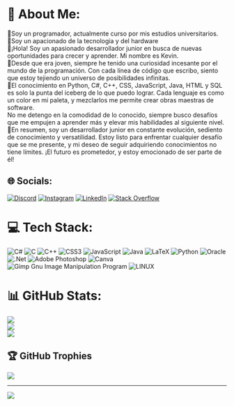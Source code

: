 # 💫 About Me:
👾Soy un programador, actualmente curso por mis estudios universitarios.<br>🤖Soy un apacionado de la tecnologia y del hardware<br>👾¡Hola! Soy un apasionado desarrollador junior en busca de nuevas oportunidades para crecer y aprender. Mi nombre es Kevin.<br>🤖Desde que era joven, siempre he tenido una curiosidad incesante por el mundo de la programación. Con cada línea de código que escribo, siento que estoy tejiendo un universo de posibilidades infinitas.<br>👾El conocimiento en Python, C#, C++, CSS, JavaScript, Java, HTML y SQL es solo la punta del iceberg de lo que puedo lograr. Cada lenguaje es como un color en mi paleta, y mezclarlos me permite crear obras maestras de software.<br>No me detengo en la comodidad de lo conocido, siempre busco desafíos que me empujen a aprender más y elevar mis habilidades al siguiente nivel.<br>💎En resumen, soy un desarrollador junior en constante evolución, sediento de conocimiento y versatilidad. Estoy listo para enfrentar cualquier desafío que se me presente, y mi deseo de seguir adquiriendo conocimientos no tiene límites. ¡El futuro es prometedor, y estoy emocionado de ser parte de él!


## 🌐 Socials:
[![Discord](https://img.shields.io/badge/Discord-%237289DA.svg?logo=discord&logoColor=white)](https://discord.gg/discord.gg/y3WDfG3MUF) [![Instagram](https://img.shields.io/badge/Instagram-%23E4405F.svg?logo=Instagram&logoColor=white)](https://instagram.com/instagram.com/arauzkj) [![LinkedIn](https://img.shields.io/badge/LinkedIn-%230077B5.svg?logo=linkedin&logoColor=white)](https://linkedin.com/in/linkedin.com/in/arauzkj) [![Stack Overflow](https://img.shields.io/badge/-Stackoverflow-FE7A16?logo=stack-overflow&logoColor=white)](https://stackoverflow.com/users/stackoverflow.com/users/19321823) 

# 💻 Tech Stack:
![C#](https://img.shields.io/badge/c%23-%23239120.svg?style=for-the-badge&logo=c-sharp&logoColor=white) ![C](https://img.shields.io/badge/c-%2300599C.svg?style=for-the-badge&logo=c&logoColor=white) ![C++](https://img.shields.io/badge/c++-%2300599C.svg?style=for-the-badge&logo=c%2B%2B&logoColor=white) ![CSS3](https://img.shields.io/badge/css3-%231572B6.svg?style=for-the-badge&logo=css3&logoColor=white) ![JavaScript](https://img.shields.io/badge/javascript-%23323330.svg?style=for-the-badge&logo=javascript&logoColor=%23F7DF1E) ![Java](https://img.shields.io/badge/java-%23ED8B00.svg?style=for-the-badge&logo=java&logoColor=white) ![LaTeX](https://img.shields.io/badge/latex-%23008080.svg?style=for-the-badge&logo=latex&logoColor=white) ![Python](https://img.shields.io/badge/python-3670A0?style=for-the-badge&logo=python&logoColor=ffdd54) ![Oracle](https://img.shields.io/badge/Oracle-F80000?style=for-the-badge&logo=oracle&logoColor=white) ![.Net](https://img.shields.io/badge/.NET-5C2D91?style=for-the-badge&logo=.net&logoColor=white) ![Adobe Photoshop](https://img.shields.io/badge/adobephotoshop-%2331A8FF.svg?style=for-the-badge&logo=adobephotoshop&logoColor=white) ![Canva](https://img.shields.io/badge/Canva-%2300C4CC.svg?style=for-the-badge&logo=Canva&logoColor=white) ![Gimp Gnu Image Manipulation Program](https://img.shields.io/badge/Gimp-657D8B?style=for-the-badge&logo=gimp&logoColor=FFFFFF) ![LINUX](https://img.shields.io/badge/Linux-FCC624?style=for-the-badge&logo=linux&logoColor=black)
# 📊 GitHub Stats:
![](https://github-readme-stats.vercel.app/api?username=kjarj54&theme=blue-green&hide_border=false&include_all_commits=true&count_private=true)<br/>
![](https://github-readme-streak-stats.herokuapp.com/?user=kjarj54&theme=blue-green&hide_border=false)<br/>
![](https://github-readme-stats.vercel.app/api/top-langs/?username=kjarj54&theme=blue-green&hide_border=false&include_all_commits=true&count_private=true&layout=compact)

## 🏆 GitHub Trophies
![](https://github-profile-trophy.vercel.app/?username=kjarj54&theme=gitdimmed&no-frame=false&no-bg=true&margin-w=4)


---
[![](https://visitcount.itsvg.in/api?id=kjarj54&icon=0&color=0)](https://visitcount.itsvg.in)

<!-- Proudly created with GPRM ( https://gprm.itsvg.in ) -->
